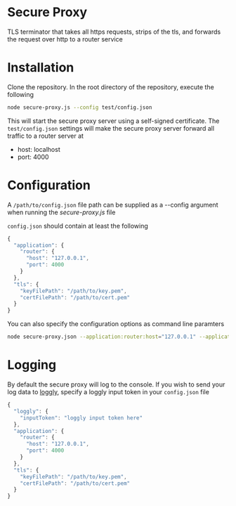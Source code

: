 # Secure Proxy
TLS terminator that takes all https requests, strips of the tls, and forwards the request over http to a router service


# Installation

Clone the repository. In the root directory of the repository, execute the following

```bash
node secure-proxy.js --config test/config.json
```

This will start the secure proxy server using a self-signed certificate. The `test/config.json` settings will make the secure proxy server forward all traffic to a router server at

* host: localhost
* port: 4000



# Configuration
A `/path/to/config.json` file path can be supplied as a --config argument when running the *secure-proxy.js* file

`config.json` should contain at least the following

```javascript
{
  "application": {
    "router": {
      "host": "127.0.0.1",
      "port": 4000
    }
  },
  "tls": {
    "keyFilePath": "/path/to/key.pem",
    "certFilePath": "/path/to/cert.pem"
  }
}
```


You can also specify the configuration options as command line paramters

```bash
node secure-proxy.json --application:router:host="127.0.0.1" --application:router:port=4000 --tls:keyFilePath="/path/to/key.pem" --tls:certFilePath="/path/to/cert.pem" --tls:port=443
```


# Logging

By default the secure proxy will log to the console. If you wish to send your log data to [loggly](https://loggly.com), specify a loggly input token in your `config.json` file

```javascript
{
  "loggly": {
    "inputToken": "loggly input token here"
  },
  "application": {
    "router": {
      "host": "127.0.0.1",
      "port": 4000
    }
  },
  "tls": {
    "keyFilePath": "/path/to/key.pem",
    "certFilePath": "/path/to/cert.pem"
  }
}
```

